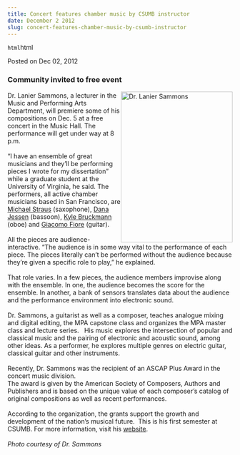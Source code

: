 ```yaml
---
title: Concert features chamber music by CSUMB instructor
date: December 2 2012
slug: concert-features-chamber-music-by-csumb-instructor
---
```


`html`html

<span class="date">Posted on Dec 02, 2012 </span>

<h3>Community invited to free event</h3>
<p><img alt="Dr. Lanier Sammons" src="https://news.csumb.edu/sites/default/files/65/attachments/news/images/sammons.lanier.small_.jpg" style="float:right; width:250px; height:338px">Dr. Lanier
Sammons, a lecturer in the Music and Performing Arts Department,
will premiere some of his compositions on Dec. 5 at a free concert
in the Music Hall. The performance will get under way at 8
p.m.<br>
<br>
&#x201C;I have an ensemble of great musicians and they&#x2019;ll be performing
pieces I wrote for my dissertation&#x201D; while a graduate student at the
University of Virginia, he said. The performers, all active chamber
musicians based in San Francisco, are <a href="https://www.mstraus.net/" rel="nofollow">Michael Straus</a>
(saxophone), <a href="https://www.danajessen.com/" rel="nofollow">Dana Jessen</a> (bassoon), <a href="https://www.kylebruckmann.com/" rel="nofollow">Kyle Bruckmann</a>
(oboe) and <a href="https://www.giacomofiore.com/" rel="nofollow">Giacomo Fiore</a> (guitar).<br>
<br>
All the pieces are audience-interactive. &#x201C;The audience is in some
way vital to the performance of each piece. The pieces literally
can&#x2019;t be performed without the audience because they&#x2019;re given a
specific role to play,&#x201D; he explained.<br>
<br>
That role varies. In a few pieces, the audience members improvise
along with the ensemble. In one, the audience becomes the score for
the ensemble. In another, a bank of sensors translates data about
the audience and the performance environment into electronic
sound.<br>
<br>
Dr. Sammons, a guitarist as well as a composer, teaches analogue
mixing and digital editing, the MPA capstone class and organizes
the MPA master class and lecture series.&#x2028;&#x2028; His music explores the
intersection of popular and classical music and the pairing of
electronic and acoustic sound, among other ideas. As a performer,
he explores multiple genres on electric guitar, classical guitar
and other instruments.<br>
<br>
Recently, Dr. Sammons was the recipient of an ASCAP Plus Award in
the concert music division.<br>
The award is given by the American Society of Composers, Authors
and Publishers and is based on the unique value of each composer&#x2019;s
catalog of original compositions as well as recent
performances.<br>
<br>
According to the organization, the grants support the growth and
development of the nation&#x2019;s musical future.&#x2028;&#x2028;This is his first
semester at CSUMB. For more information, visit his <a href="https://www.laniersammons.com/Main/" rel="nofollow">website</a>.<br>
<br>
<em>Photo courtesy of Dr. Sammons</em></br></br></br></br></br></br></br></br></br></br></br></br></br></br></br></img></p>

```

```
